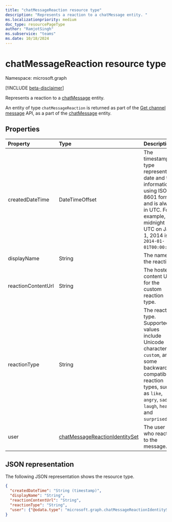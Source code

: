 ```yaml
---
title: "chatMessageReaction resource type"
description: "Represents a reaction to a chatMessage entity. "
ms.localizationpriority: medium
doc_type: resourcePageType
author: "RamjotSingh"
ms.subservice: "teams"
ms.date: 10/18/2024
---
```


# chatMessageReaction resource type

Namespace: microsoft.graph

[!INCLUDE [beta-disclaimer](../../includes/beta-disclaimer.md)]

Represents a reaction to a [chatMessage](chatmessage.md) entity. 

An entity of type `chatMessageReaction` is returned as part of the [Get channel message](../api/chatmessage-get.md) API, as a part of the [chatMessage](chatmessage.md) entity.

## Properties

| Property     | Type        | Description |
|:-------------|:------------|:------------|
|createdDateTime|DateTimeOffset|The timestamp type represents date and time information using ISO 8601 format and is always in UTC. For example, midnight UTC on Jan 1, 2014 is `2014-01-01T00:00:00Z`.|
|displayName|String|The name of the reaction.|
|reactionContentUrl|String|The hosted content URL for the custom reaction type. |
|reactionType|String|The reaction type. Supported values include Unicode characters, `custom`, and some backward-compatible reaction types, such as `like`, `angry`, `sad`, `laugh`, `heart`, and `surprised`. |
|user|[chatMessageReactionIdentitySet](chatmessagereactionidentityset.md)|The user who reacted to the message.|

## JSON representation

The following JSON representation shows the resource type.

<!-- {
  "blockType": "resource",
  "optionalProperties": [

  ],
  "@odata.type": "microsoft.graph.chatMessageReaction",
  "baseType": null
}-->

```json
{
  "createdDateTime": "String (timestamp)",
  "displayName": "String",
  "reactionContentUrl": "String",
  "reactionType": "String",
  "user": {"@odata.type": "microsoft.graph.chatMessageReactionIdentitySet"}
}
```

<!-- uuid: 16cd6b66-4b1a-43a1-adaf-3a886856ed98
2019-02-04 14:57:30 UTC -->
<!-- {
  "type": "#page.annotation",
  "description": "chatMessageReaction resource",
  "keywords": "",
  "section": "documentation",
  "tocPath": ""
}-->
